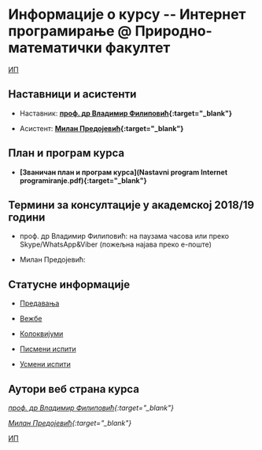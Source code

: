 # Информације о курсу -- Интернет програмирање @ Природно-математички факултет

[ИП](../README.md)

## Наставници и асистенти  

* Наставник: **[проф. др Владимир Филиповић](https://vladofilipovic.github.io/index-en.html){:target="_blank"}**

* Асистент: **[Милан Предојевић](http://www.unibl.org/fis/zaposlen/5960-milan-predojevic){:target="_blank"}**

## План и програм курса

* **[Званичан план и програм курса](Nastavni program Internet programiranje.pdf){:target="_blank"}**

## Термини за консултације у академској 2018/19 години

* проф. др Владимир Филиповић: на паузама часова или преко Skype/WhatsApp&Viber (пожељна најава преко е-поште)

* Милан Предојевић:

## Статусне информације  

* [Предавања](../predavanja/info)

* [Вежбе](../vezbe/info)

* [Колоквијуми](../kolokvijumi/info)

* [Писмени испити](../pismeni-ispiti/info)

* [Усмени испити](../usmeni-ispiti/info)

## Аутори веб страна курса

*[проф. др Владимир Филиповић](https://vladofilipovic.github.io/index-en.html){:target="_blank"}*

*[Милан Предојевић](http://www.unibl.org/fis/zaposlen/5960-milan-predojevic){:target="_blank"}*

[ИП](../README.md)